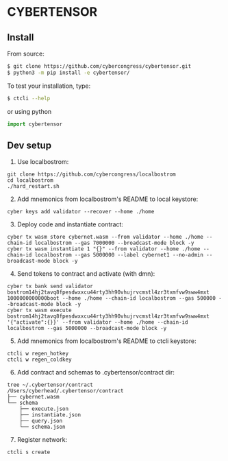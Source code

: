 # CYBERTENSOR

## Install

From source:
```bash
$ git clone https://github.com/cybercongress/cybertensor.git
$ python3 -m pip install -e cybertensor/
```

To test your installation, type:
```bash
$ ctcli --help
```
or using python
```python
import cybertensor
```


## Dev setup
1. Use localbostrom:
```
git clone https://github.com/cybercongress/localbostrom
cd localbostrom
./hard_restart.sh
```
2. Add mnemonics from localbostrom's README to local keystore:
```
cyber keys add validator --recover --home ./home
```
3. Deploy code and instantiate contract:
```
cyber tx wasm store cybernet.wasm --from validator --home ./home --chain-id localbostrom --gas 7000000 --broadcast-mode block -y
cyber tx wasm instantiate 1 "{}" --from validator --home ./home --chain-id localbostrom --gas 5000000 --label cybernet1 --no-admin --broadcast-mode block -y
```
4. Send tokens to contract and activate (with dmn):
```
cyber tx bank send validator bostrom14hj2tavq8fpesdwxxcu44rty3hh90vhujrvcmstl4zr3txmfvw9sww4mxt 1000000000000boot --home ./home --chain-id localbostrom --gas 500000 --broadcast-mode block -y
cyber tx wasm execute bostrom14hj2tavq8fpesdwxxcu44rty3hh90vhujrvcmstl4zr3txmfvw9sww4mxt '{"activate":{}}' --from validator --home ./home --chain-id localbostrom --gas 5000000 --broadcast-mode block -y
```
5. Add mnemonics from localbostrom's README to ctcli keystore:
```
ctcli w regen_hotkey
ctcli w regen_coldkey
```
6. Add contract and schemas to .cybertensor/contract dir:
```
tree ~/.cybertensor/contract 
/Users/cyberhead/.cybertensor/contract
├── cybernet.wasm
└── schema
    ├── execute.json
    ├── instantiate.json
    ├── query.json
    └── schema.json
````
7. Register network:
```
ctcli s create
```